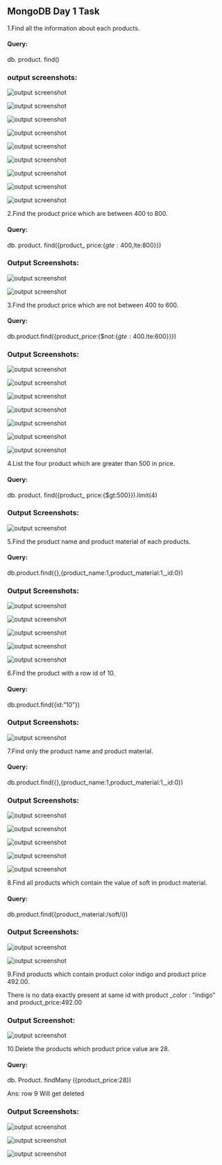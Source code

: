 ## MongoDB Day 1 Task

1.Find all the information about each products.

#### Query:

db. product. find()

### output screenshots:

![output screenshot](./assets/quest1-1.png)

![output screenshot](./assets/ques1%20-2.png)

![output screenshot](./assets/ques1-3.png)

![output screenshot](./assets/ques1-4.png)

![output screenshot](./assets/ques1-5.png)

 ![output screenshot](./assets/ques1-6.png)

![output screenshot](./assets/ques1-7.png)

 ![output screenshot](./assets/ques1-8.png)

  ![output screenshot](./assets/ques1-9.png)


 
 

2.Find the product price which are between 400 to 800.

#### Query:

db. product. find({product_ price:{$gte:400,$lte:800}})


### Output Screenshots:

  ![output screenshot](./assets/ques2-1.png)

   ![output screenshot](./assets/ques2-2.png)

 


3.Find the product price which are not between 400 to 600.

#### Query:

db.product.find({product_price:{$not:{$gte:400.$lte:600}}})

### Output Screenshots:

 ![output screenshot](./assets/ques3-1.png)

  ![output screenshot](./assets/ques3-2.png)

   ![output screenshot](./assets/ques3-3.png)

![output screenshot](./assets/ques3-4.png)

 ![output screenshot](./assets/ques3-5.png)

 ![output screenshot](./assets/ques3-6.png)

  ![output screenshot](./assets/ques3-final.png)

4.List the four product which are greater than 500 in price.

#### Query:

db. product. find({product_ price:{$gt:500}}).limit(4)

### Output Screenshots:

 ![output screenshot](./assets/ques4-1.png)

 


5.Find the product name and product material of each products.

#### Query:

 db.product.find({},{product_name:1,product_material:1,_id:0})

### Output Screenshots:

 ![output screenshot](./assets/ques5-1.png)
 
  ![output screenshot](./assets/ques5-2.png)

 ![output screenshot](./assets/ques5-3.png)

  ![output screenshot](./assets/ques5-4.png)

   ![output screenshot](./assets/ques5-5.png)

 

6.Find the product with a row id of 10.

#### Query: 

db.product.find({id:”10”})

### Output Screenshots:

 ![output screenshot](./assets/ques6-1.png)

 

7.Find only the product name and product material.

#### Query: 

db.product.find({},{product_name:1,product_material:1,_id:0})

### Output Screenshots:

 ![output screenshot](./assets/ques7-1.png)

 ![output screenshot](./assets/ques7-2.png)

  ![output screenshot](./assets/ques7-3.png)

 ![output screenshot](./assets/ques7-4.png)

  ![output screenshot](./assets/ques7-5.png)
 

8.Find all products which contain the value of soft in product material.

#### Query:

db.product.find({product_material:/soft/i})

### Output Screenshots:

 ![output screenshot](./assets/ques8-1.png)

  ![output screenshot](./assets/ques8-2.png)

 
9.Find products which contain product color indigo and product price 492.00.

There is no data exactly present at same id with product _color : ”indigo” and product_price:492.00

 ### Output Screenshot:

  ![output screenshot](./assets/ques9.png)

10.Delete the products which product price value are 28.

#### Query:

db. Product. findMany ({product_price:28})

Ans: row  9 Will get deleted

### Output Screenshots:

 ![output screenshot](./assets/ques10-1.png)

  ![output screenshot](./assets/ques10-2.png)

   ![output screenshot](./assets/ques10-3.png)
 


 





